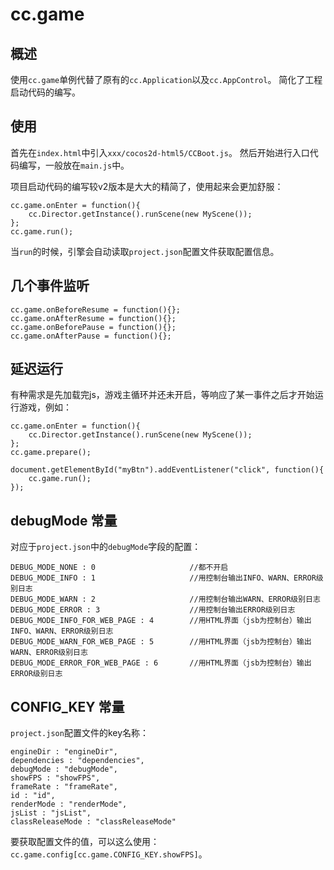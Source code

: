 # cc.game

## 概述

使用`cc.game`单例代替了原有的`cc.Application`以及`cc.AppControl`。
简化了工程启动代码的编写。

## 使用

首先在`index.html`中引入`xxx/cocos2d-html5/CCBoot.js`。
然后开始进行入口代码编写，一般放在`main.js`中。

项目启动代码的编写较v2版本是大大的精简了，使用起来会更加舒服：

```
cc.game.onEnter = function(){
    cc.Director.getInstance().runScene(new MyScene());
};
cc.game.run();
```

当`run`的时候，引擎会自动读取`project.json`配置文件获取配置信息。

## 几个事件监听

```
cc.game.onBeforeResume = function(){};
cc.game.onAfterResume = function(){};
cc.game.onBeforePause = function(){};
cc.game.onAfterPause = function(){};
```

## 延迟运行

有种需求是先加载完js，游戏主循环并还未开启，等响应了某一事件之后才开始运行游戏，例如：

```
cc.game.onEnter = function(){
    cc.Director.getInstance().runScene(new MyScene());
};
cc.game.prepare();

document.getElementById("myBtn").addEventListener("click", function(){
    cc.game.run();
});
```

## debugMode 常量

对应于`project.json`中的`debugMode`字段的配置：

```
DEBUG_MODE_NONE : 0                     //都不开启
DEBUG_MODE_INFO : 1                     //用控制台输出INFO、WARN、ERROR级别日志
DEBUG_MODE_WARN : 2                     //用控制台输出WARN、ERROR级别日志
DEBUG_MODE_ERROR : 3                    //用控制台输出ERROR级别日志
DEBUG_MODE_INFO_FOR_WEB_PAGE : 4        //用HTML界面（jsb为控制台）输出INFO、WARN、ERROR级别日志
DEBUG_MODE_WARN_FOR_WEB_PAGE : 5        //用HTML界面（jsb为控制台）输出WARN、ERROR级别日志
DEBUG_MODE_ERROR_FOR_WEB_PAGE : 6       //用HTML界面（jsb为控制台）输出ERROR级别日志
```

## CONFIG_KEY 常量

`project.json`配置文件的key名称：

```
engineDir : "engineDir",
dependencies : "dependencies",
debugMode : "debugMode",
showFPS : "showFPS",
frameRate : "frameRate",
id : "id",
renderMode : "renderMode",
jsList : "jsList",
classReleaseMode : "classReleaseMode"
```

要获取配置文件的值，可以这么使用：`cc.game.config[cc.game.CONFIG_KEY.showFPS]`。
